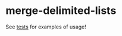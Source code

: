 # merge-delimited-lists

See [tests](/src/export/mergeDelimitedLists/mergeDelimitedLists.test.mjs) for examples of
usage!
